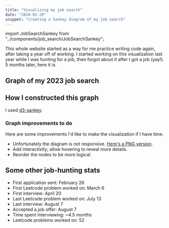 ```yaml
---
title: "Visualizing my job search"
date: "2024-01-20"
snippet: "Creating a Sankey diagram of my job search"
---
```


import JobSearchSankey from "../components/job_search/JobSearchSankey";

This whole website started as a way for me practice writing code again, after taking a year off of working. I started working on this visualization last year while I was hunting for a job, then forgot about it after I got a job (yay!). 5 months later, here it is.

## Graph of my 2023 job search

<JobSearchSankey className="overflowScroll" />

## How I constructed this graph

I used [d3-sankey](https://github.com/d3/d3-sankey).

### Graph improvements to do

Here are some improvements I'd like to make the visualization if I have time.

- Unfortunately the diagram is not responsive. [Here's a PNG version](/images/job-search-2023/sankey-diagram-light.png).
- Add interactivity; allow hovering to reveal more details.
- Reorder the nodes to be more logical.

## Some other job-hunting stats

- First application sent: February 26
- First Leetcode problem worked on: March 6
- First interview: April 20
- Last Leetcode problem worked on: July 13
- Last interview: August 7
- Accepted a job offer: August 7
- Time spent interviewing: ~4.5 months
- Leetcode problems worked on: 52

